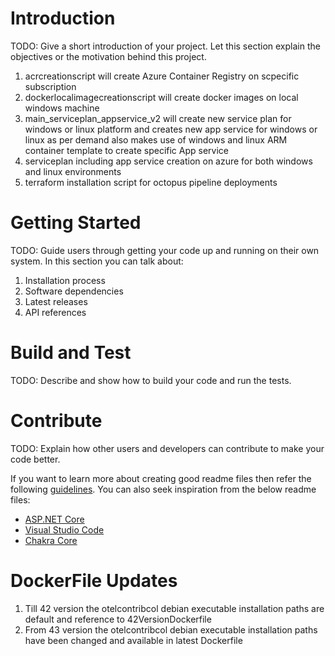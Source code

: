 # Introduction 
TODO: Give a short introduction of your project. Let this section explain the objectives or the motivation behind this project.

1. acrcreationscript will create Azure Container Registry on scpecific subscription
2. dockerlocalimagecreationscript will create docker images on local windows machine
3. main_serviceplan_appservice_v2 will create new service plan for windows or linux platform and creates new app service for windows or linux as per demand also makes use of windows and linux ARM container template to create specific App service
4. serviceplan including app service creation on azure for both windows and linux environments
5. terraform installation script for octopus pipeline deployments



# Getting Started
TODO: Guide users through getting your code up and running on their own system. In this section you can talk about:
1.	Installation process
2.	Software dependencies
3.	Latest releases
4.	API references

# Build and Test
TODO: Describe and show how to build your code and run the tests. 

# Contribute
TODO: Explain how other users and developers can contribute to make your code better. 

If you want to learn more about creating good readme files then refer the following [guidelines](https://docs.microsoft.com/en-us/azure/devops/repos/git/create-a-readme?view=azure-devops). You can also seek inspiration from the below readme files:
- [ASP.NET Core](https://github.com/aspnet/Home)
- [Visual Studio Code](https://github.com/Microsoft/vscode)
- [Chakra Core](https://github.com/Microsoft/ChakraCore)

# DockerFile Updates

1. Till 42 version the otelcontribcol debian executable installation paths are default and reference to 42VersionDockerfile
2. From 43 version the otelcontribcol debian executable installation paths have been changed and available in latest Dockerfile